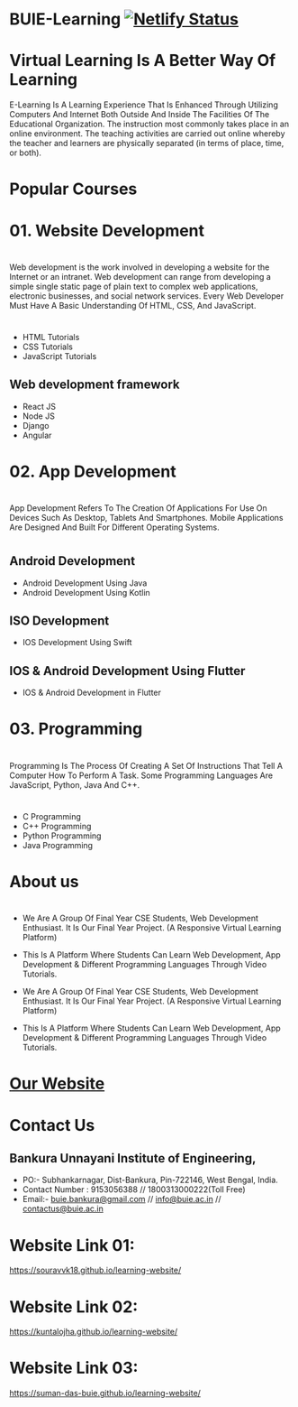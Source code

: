 # BUIE-Learning  [![Netlify Status](https://api.netlify.com/api/v1/badges/9dc4c89d-6e55-42b0-903e-e199e00cdf77/deploy-status)](https://app.netlify.com/sites/buie-learning/deploys)
#
# Virtual Learning Is A Better Way Of Learning
E-Learning Is A Learning Experience That Is Enhanced Through Utilizing Computers And
Internet Both Outside And Inside The Facilities Of The Educational Organization. The
instruction most commonly takes place in an online environment. The teaching activities
are carried out online whereby the teacher and learners are physically separated (in terms of place, time, or both).
#
# Popular Courses

# 01. Website Development
#
Web development is the work involved in developing a website for the Internet or
an intranet. Web development can range from developing a simple single static page of
plain text to complex web applications, electronic businesses, and social network services.
Every Web Developer Must Have A Basic Understanding Of HTML, CSS, And JavaScript.
#
- HTML Tutorials
- CSS Tutorials
- JavaScript Tutorials
## Web development framework 
- React JS
- Node JS
- Django
- Angular
#
# 02. App Development
#
App Development Refers To The Creation Of Applications For Use On Devices Such As Desktop, Tablets And Smartphones.
Mobile Applications Are Designed And Built For Different Operating Systems.
#
## Android Development
- Android Development Using Java
- Android Development Using Kotlin
## ISO Development
- IOS Development Using Swift
## IOS & Android Development Using Flutter
- IOS & Android Development in Flutter
#
# 03. Programming
#
Programming Is The Process Of Creating A Set Of Instructions That Tell A Computer How To Perform A Task.
Some Programming Languages Are JavaScript, Python, Java And C++.
#
- C Programming
- C++ Programming
- Python Programming
- Java Programming
#
# About us
#
- We Are A Group Of Final Year CSE Students, Web Development Enthusiast. It Is Our Final Year Project. (A Responsive Virtual Learning Platform)

- This Is A Platform Where Students Can Learn Web Development, App Development & Different Programming Languages Through Video Tutorials.

- We Are A Group Of Final Year CSE Students, Web Development Enthusiast. It Is Our Final Year Project. (A Responsive Virtual Learning Platform)

- This Is A Platform Where Students Can Learn Web Development, App Development & Different Programming Languages Through Video Tutorials.
#
# [Our Website](https://buie-learning.netlify.app/)
#
# Contact Us
## Bankura Unnayani Institute of Engineering,
- PO:- Subhankarnagar, Dist-Bankura, Pin-722146, West Bengal, India.
- Contact Number	:	9153056388  //  1800313000222(Toll Free)
- Email:- buie.bankura@gmail.com // info@buie.ac.in // contactus@buie.ac.in
#
# Website Link 01:
https://souravvk18.github.io/learning-website/
# Website Link 02:
https://kuntalojha.github.io/learning-website/
# Website Link 03:
https://suman-das-buie.github.io/learning-website/
